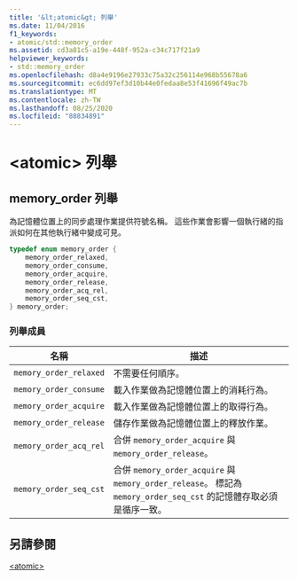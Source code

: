 ```yaml
---
title: '&lt;atomic&gt; 列舉'
ms.date: 11/04/2016
f1_keywords:
- atomic/std::memory_order
ms.assetid: cd3a81c5-a19e-448f-952a-c34c717f21a9
helpviewer_keywords:
- std::memory_order
ms.openlocfilehash: d8a4e9196e27933c75a32c256114e968b55678a6
ms.sourcegitcommit: ec6dd97ef3d10b44e0fedaa8e53f41696f49ac7b
ms.translationtype: MT
ms.contentlocale: zh-TW
ms.lasthandoff: 08/25/2020
ms.locfileid: "88834891"
---
```

# <a name="ltatomicgt-enums"></a>&lt;atomic&gt; 列舉

## <a name="memory_order-enum"></a><a name="memory_order_enum"></a> memory_order 列舉

為記憶體位置上的同步處理作業提供符號名稱。 這些作業會影響一個執行緒的指派如何在其他執行緒中變成可見。

```cpp
typedef enum memory_order {
    memory_order_relaxed,
    memory_order_consume,
    memory_order_acquire,
    memory_order_release,
    memory_order_acq_rel,
    memory_order_seq_cst,
} memory_order;
```

### <a name="enumeration-members"></a>列舉成員

|名稱|描述|
|-|-|
|`memory_order_relaxed`|不需要任何順序。|
|`memory_order_consume`|載入作業做為記憶體位置上的消耗行為。|
|`memory_order_acquire`|載入作業做為記憶體位置上的取得行為。|
|`memory_order_release`|儲存作業做為記憶體位置上的釋放作業。|
|`memory_order_acq_rel`|合併 `memory_order_acquire` 與 `memory_order_release`。|
|`memory_order_seq_cst`|合併 `memory_order_acquire` 與 `memory_order_release`。 標記為 `memory_order_seq_cst` 的記憶體存取必須是循序一致。|

## <a name="see-also"></a>另請參閱

[\<atomic>](../standard-library/atomic.md)

